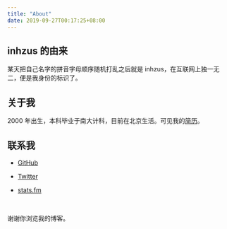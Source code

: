 ```yaml
---
title: "About"
date: 2019-09-27T00:17:25+08:00
---
```


## inhzus 的由来

某天把自己名字的拼音字母顺序随机打乱之后就是 inhzus，在互联网上独一无二，便是我身份的标识了。

## 关于我

2000 年出生，本科毕业于南大计科，目前在北京生活。可见我的[简历](https://inhzus.io/posts/resume/)。

## 联系我

- [GitHub](https://github.com/inhzus)

- [Twitter](https://twitter.com/intzus)

- [stats.fm](https://stats.fm/inhzus)

<br/>

谢谢你浏览我的博客。
